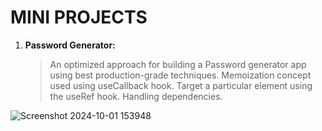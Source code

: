 # MINI PROJECTS

1. **Password Generator:**

   > An optimized approach for building a Password generator app using best production-grade techniques.
   > Memoization concept used using useCallback hook.
   > Target a particular element using the useRef hook.
   > Handling dependencies.

   
![Screenshot 2024-10-01 153948](https://github.com/user-attachments/assets/fd0c95f7-7c88-416c-a15d-9aa1704a2595)
